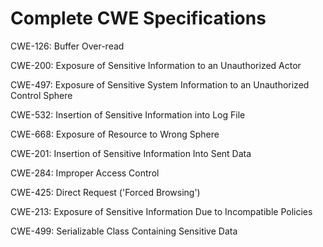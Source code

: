 

# Complete CWE Specifications

CWE-126: Buffer Over-read

CWE-200: Exposure of Sensitive Information to an Unauthorized Actor

CWE-497: Exposure of Sensitive System Information to an Unauthorized Control Sphere

CWE-532: Insertion of Sensitive Information into Log File

CWE-668: Exposure of Resource to Wrong Sphere

CWE-201: Insertion of Sensitive Information Into Sent Data

CWE-284: Improper Access Control

CWE-425: Direct Request ('Forced Browsing')

CWE-213: Exposure of Sensitive Information Due to Incompatible Policies

CWE-499: Serializable Class Containing Sensitive Data